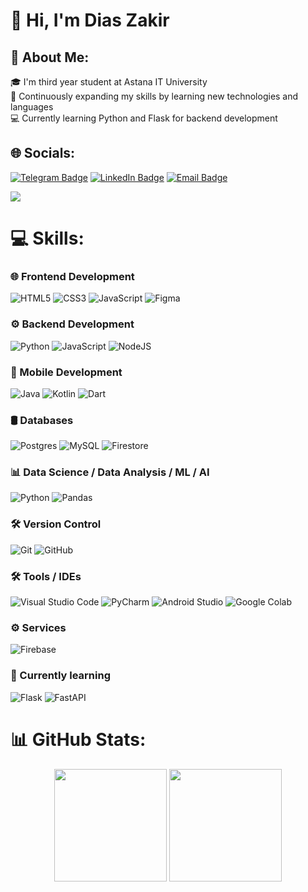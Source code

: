 # 👋 Hi, I'm Dias Zakir

## 💫 About Me:
🎓 I'm third year student at Astana IT University <br>🌱 Continuously expanding my skills by learning new technologies and languages<br>💻 Currently learning Python and Flask for backend development


## 🌐 Socials:
[![Telegram Badge](https://img.shields.io/badge/Telegram-26A5E4?style=for-the-badge&logo=telegram&logoColor=white&link=https://t.me/diaszakir)](https://t.me/diaszakir)
[![LinkedIn Badge](https://img.shields.io/badge/LinkedIn-0A66C2?style=for-the-badge&logo=linkedin&logoColor=white&link=https://www.linkedin.com/in/dias-zakir-51261b296/)](https://www.linkedin.com/in/dias-zakir-51261b296/)
[![Email Badge](https://img.shields.io/badge/Email-D14836?style=for-the-badge&logo=gmail&logoColor=white&link=mailto:diaszakir1@outlook.com)](mailto:diaszakir1@outlook.com)


![](https://komarev.com/ghpvc/?username=diaszakir&color=brightgreen)

# 💻 Skills:
### 🌐 Frontend Development
![HTML5](https://img.shields.io/badge/html5-%23E34F26.svg?style=for-the-badge&logo=html5&logoColor=white) 
![CSS3](https://img.shields.io/badge/css3-%231572B6.svg?style=for-the-badge&logo=css3&logoColor=white)
![JavaScript](https://img.shields.io/badge/javascript-%23323330.svg?style=for-the-badge&logo=javascript&logoColor=%23F7DF1E)
![Figma](https://img.shields.io/badge/figma-%23F24E1E.svg?style=for-the-badge&logo=figma&logoColor=white)
### ⚙️ Backend Development
![Python](https://img.shields.io/badge/python-3670A0?style=for-the-badge&logo=python&logoColor=ffdd54)
![JavaScript](https://img.shields.io/badge/javascript-%23323330.svg?style=for-the-badge&logo=javascript&logoColor=%23F7DF1E)
![NodeJS](https://img.shields.io/badge/node.js-6DA55F?style=for-the-badge&logo=node.js&logoColor=white) 
### 📱 Mobile Development
![Java](https://img.shields.io/badge/java-%23ED8B00.svg?style=for-the-badge&logo=openjdk&logoColor=white)
![Kotlin](https://img.shields.io/badge/kotlin-%237F52FF.svg?style=for-the-badge&logo=kotlin&logoColor=white) 
![Dart](https://img.shields.io/badge/dart-%230175C2.svg?style=for-the-badge&logo=dart&logoColor=white)  
### 🛢 Databases 
![Postgres](https://img.shields.io/badge/postgres-%23316192.svg?style=for-the-badge&logo=postgresql&logoColor=white) 
![MySQL](https://img.shields.io/badge/mysql-4479A1.svg?style=for-the-badge&logo=mysql&logoColor=white)
![Firestore](https://img.shields.io/badge/Firestore-FFCA28?style=for-the-badge&logo=firebase&logoColor=black)
### 📊 Data Science / Data Analysis / ML / AI
![Python](https://img.shields.io/badge/python-3670A0?style=for-the-badge&logo=python&logoColor=ffdd54)
![Pandas](https://img.shields.io/badge/pandas-%23150458.svg?style=for-the-badge&logo=pandas&logoColor=white)
### 🛠️ Version Control
![Git](https://img.shields.io/badge/Git-F05032?style=for-the-badge&logo=git&logoColor=white)
![GitHub](https://img.shields.io/badge/GitHub-181717?style=for-the-badge&logo=github&logoColor=white)
### 🛠️ Tools / IDEs
![Visual Studio Code](https://img.shields.io/badge/Visual%20Studio%20Code-0078d7.svg?style=for-the-badge&logo=visual-studio-code&logoColor=white)
![PyCharm](https://img.shields.io/badge/pycharm-143?style=for-the-badge&logo=pycharm&logoColor=black&color=black&labelColor=green)
![Android Studio](https://img.shields.io/badge/android%20studio-346ac1?style=for-the-badge&logo=android%20studio&logoColor=white)
![Google Colab](https://img.shields.io/badge/Google%20Colab-%23F9A825.svg?style=for-the-badge&logo=googlecolab&logoColor=white)
### ⚙️ Services
![Firebase](https://img.shields.io/badge/Firebase-FFCA28?style=for-the-badge&logo=firebase&logoColor=black)
### 📖 Currently learning
![Flask](https://img.shields.io/badge/flask-%23000.svg?style=for-the-badge&logo=flask&logoColor=white)
![FastAPI](https://img.shields.io/badge/FastAPI-005571?style=for-the-badge&logo=fastapi)

# 📊 GitHub Stats:
<div align="center">
  <img height="180em" src="https://github-readme-stats-eight-theta.vercel.app/api?username=diaszakir&show_icons=true&theme=tokyonight&include_all_commits=true&count_private=true"/>
  <img height="180em" src="https://github-readme-stats-eight-theta.vercel.app/api/top-langs/?username=diaszakir&layout=compact&langs_count=8&theme=tokyonight"/>
</div>

